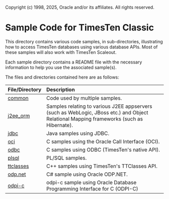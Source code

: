 Copyright (c) 1998, 2025, Oracle and/or its affiliates. All rights reserved.

# Sample Code for TimesTen Classic

This directory contains various code samples, in sub-directories, illustrating how to access TimesTen databases using various database APIs. Most of these samples will also work with TimesTen Scaleout.

Each sample directory contains a README file with the necessary information to help you use the associated sample(s).

The files and directories contained here are as follows:

| File/Directory                               | Description                              |
| :------------------------------------------- | :----------                           |
| [common](./common) | Code used by multiple samples. |
| [j2ee_orm](./j2ee_orm)  | Samples relating to various J2EE appservers (such as WebLogic, JBoss etc.) and Object Relational Mapping frameworks (such as Hibernate). |
| [jdbc](./jdbc)   | Java samples using JDBC. |
| [oci](./oci)     | C samples using the Oracle Call Interface (OCI). |
| [odbc](./odbc)   | C samples using ODBC (TimesTen's native API). |
| [plsql](./plsql) | PL/SQL samples. |
| [ttclasses](./ttclasses) | C++ samples using TimesTen's TTClasses API. |
| [odp.net](./odp.net) | C# sample using Oracle ODP.NET. |
| [odpi-c](./odpi-c) | odpi-c sample using Oracle Database Programming Interface for C (ODPI-C) |